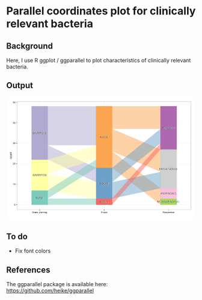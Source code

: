 # Parallel coordinates plot for clinically relevant bacteria

## Background
Here, I use R ggplot / ggparallel to plot characteristics of clinically relevant bacteria.

## Output

![bacteria-plot](Rplot.png "bacteria-plot")

## To do

* Fix font colors

## References

The ggparallel package is available here: https://github.com/heike/ggparallel

